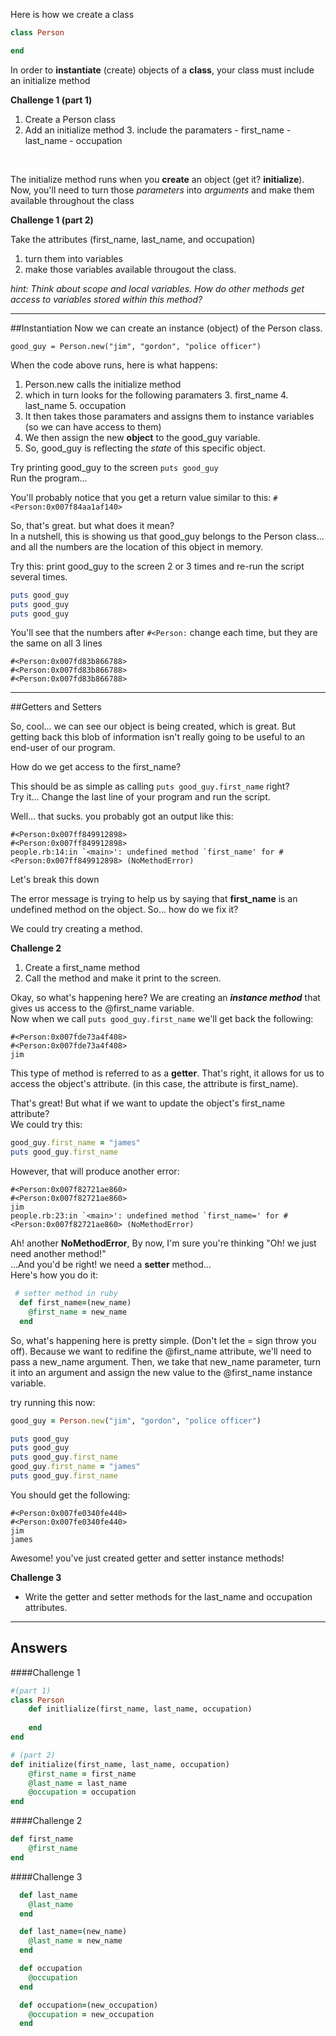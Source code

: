 

Here is how we create a class

```ruby
class Person

end
```

In order to **instantiate** (create) objects of a **class**, your class must include an initialize method


**Challenge 1 (part 1)** 

1. Create a Person class
2. Add an initialize method
	3. include the paramaters
		- first_name
		- last_name
		- occupation 

<br>

The initialize method runs when you **create** an object (get it? **initialize**).
<br> 
Now, you'll need to turn those *parameters* into *arguments* and make them available throughout the class
<br>

**Challenge 1 (part 2)**

Take the attributes (first\_name, last\_name, and occupation) 
<br>

1. turn them into variables
2. make those variables available througout the class.


*hint: Think about scope and local variables. How do other methods get access to variables stored within this method?*

- - - -
##Instantiation
Now we can create an instance (object) of the Person class.
<br> 

`good_guy = Person.new("jim", "gordon", "police officer")`

When the code above runs, here is what happens: 

1. Person.new calls the initialize method
2. which in turn looks for the following paramaters 
	3. first\_name
	4. last\_name
	5. occupation
6. It then takes those paramaters and assigns them to instance variables (so we can have access to them)
7. We then assign the new **object** to the good_guy variable. 
8. So, good_guy is reflecting the *state* of this specific object.

Try printing good\_guy to the screen `puts good_guy` 
<br>
Run the program...

You'll probably notice that you get a return value similar to this:
`#<Person:0x007f84aa1af140>`

So, that's great. but what does it mean?
<br>
In a nutshell, this is showing us that good\_guy belongs to the Person class... and all the numbers are the location of this object in memory. 

Try this:
 print good\_guy to the screen 2 or 3 times and re-run the script several times.
 
 ```ruby
 puts good_guy
 puts good_guy
 puts good_guy
 ```
 
 You'll see that the numbers after `#<Person:` change each time, but they are the same on all 3 lines


```
#<Person:0x007fd83b866788>
#<Person:0x007fd83b866788>
#<Person:0x007fd83b866788>
```

- - - -
##Getters and Setters

So, cool... we can see our object is being created, which is great. But getting back this blob of information isn't really going to be useful to an end-user of our program.

How do we get access to the first_name?

This should be as simple as calling `puts good_guy.first_name` right?
<br>
Try it...
Change the last line of your program and run the script.
<br>

Well... that sucks. you probably got an output like this:

```
#<Person:0x007ff849912898>
#<Person:0x007ff849912898>
people.rb:14:in `<main>': undefined method `first_name' for #<Person:0x007ff849912898> (NoMethodError)
```

Let's break this down <br>

The error message is trying to help us by saying that **first_name** is an undefined method on the object. 
So... how do we fix it?

We could try creating a method. 
 
 **Challenge 2**

1. Create a first_name method 
2. Call the method and make it print to the screen.
 


Okay, so what's happening here? 
We are creating an ***instance method*** that gives us access to the @first_name variable. 
<br>
Now when we call `puts good_guy.first_name` we'll get back the following:

```
#<Person:0x007fde73a4f408>
#<Person:0x007fde73a4f408>
jim
```

This type of method is referred to as a **getter**. That's right, it allows for us to access the object's attribute. (in this case, the attribute is first_name).
<br>


That's great! But what if we want to update the object's first_name attribute?
<br>
We could try this:

```ruby
good_guy.first_name = "james"
puts good_guy.first_name 
```

However, that will produce another error:

```
#<Person:0x007f82721ae860>
#<Person:0x007f82721ae860>
jim
people.rb:23:in `<main>': undefined method `first_name=' for #<Person:0x007f82721ae860> (NoMethodError)
```
Ah! another **NoMethodError**, By now, I'm sure you're thinking "Oh! we just need another method!"
<br>
...And you'd be right! we need a **setter** method...
<br> Here's how you do it:

```ruby
 # setter method in ruby
  def first_name=(new_name)
    @first_name = new_name
  end
```
So, what's happening here is pretty simple. (Don't let the = sign throw you off). Because we want to redifine the @first\_name attribute, we'll need to pass a new\_name argument. Then, we take that new_name parameter, turn it into an argument and assign the new value to the @first\_name instance variable.

try running this now:

```ruby
good_guy = Person.new("jim", "gordon", "police officer")

puts good_guy
puts good_guy
puts good_guy.first_name
good_guy.first_name = "james"
puts good_guy.first_name
```
You should get the following:

```
#<Person:0x007fe0340fe440>
#<Person:0x007fe0340fe440>
jim
james
```

Awesome! you've just created getter and setter instance methods!

**Challenge 3**

- Write the getter and setter methods for the last_name and occupation attributes.

- - - -
## Answers

####Challenge 1
```ruby
#(part 1)
class Person
	def initlialize(first_name, last_name, occupation)
	
	end
end
```	
```ruby
# (part 2)
def initialize(first_name, last_name, occupation)
	@first_name = first_name
	@last_name = last_name
	@occupation = occupation
end
```

####Challenge 2
```ruby
def first_name
	@first_name
end
```
  
####Challenge 3
```ruby
  def last_name
    @last_name
  end

  def last_name=(new_name)
    @last_name = new_name
  end

  def occupation
    @occupation
  end

  def occupation=(new_occupation)
    @occupation = new_occupation
  end  
```














